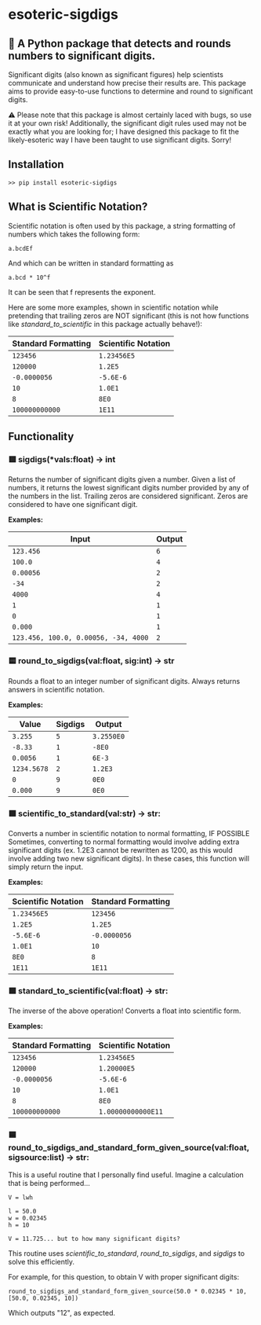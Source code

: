# esoteric-sigdigs
## 🐍 A Python package that detects and rounds numbers to significant digits.

Significant digits (also known as significant figures) help scientists communicate and understand how precise their results are. This package aims to provide easy-to-use functions to determine and round to significant digits.

⚠ Please note that this package is almost certainly laced with bugs, so use it at your own risk! Additionally, the significant digit rules used may not be exactly what you are looking for; I have designed this package to fit the likely-esoteric way I have been taught to use significant digits. Sorry!

## Installation

`>> pip install esoteric-sigdigs`

## What is Scientific Notation?

Scientific notation is often used by this package, a string formatting of numbers which takes the following form:

`a.bcdEf`

And which can be written in standard formatting as

`a.bcd * 10^f`

It can be seen that f represents the exponent.

Here are some more examples, shown in scientific notation while pretending that trailing zeros are NOT significant (this is not how functions like *standard_to_scientific* in this package actually behave!):

| Standard Formatting         | Scientific Notation         |
|-----------------------------|-----------------------------|
| `123456`                    | `1.23456E5`                 |
| `120000`                    | `1.2E5`                     |
| `-0.0000056`                | `-5.6E-6`                   |
| `10`                        | `1.0E1`                     |
| `8`                         | `8E0`                       |
| `100000000000`              | `1E11`                      |

## Functionality

### 🟥 sigdigs(*vals:float) -> int

Returns the number of significant digits given a number.
Given a list of numbers, it returns the lowest significant digits number provided by any of the numbers in the list.
Trailing zeros are considered significant.
Zeros are considered to have one significant digit.

**Examples:**

| Input                                            | Output          |
|--------------------------------------------------|-----------------|
| `123.456`                                        | `6`             |
| `100.0`                                          | `4`             |
| `0.00056`                                        | `2`             |
| `-34`                                            | `2`             |
| `4000`                                           | `4`             |
| `1`                                              | `1`             |
| `0`                                              | `1`             |
| `0.000`                                          | `1`             |
| `123.456, 100.0, 0.00056, -34, 4000`             | `2`             |

### 🟨 round_to_sigdigs(val:float, sig:int) -> str

Rounds a float to an integer number of significant digits.
Always returns answers in scientific notation.

**Examples:**

| Value               | Sigdigs              | Output                |
|---------------------|----------------------|-----------------------|
| `3.255`             | `5`                  | `3.2550E0`            |
| `-8.33`             | `1`                  | `-8E0`                |
| `0.0056`            | `1`                  | `6E-3`                |
| `1234.5678`         | `2`                  | `1.2E3`               |
| `0`                 | `9`                  | `0E0`                 |
| `0.000`             | `9`                  | `0E0`                 |

### 🟩 scientific_to_standard(val:str) -> str:

Converts a number in scientific notation to normal formatting, IF POSSIBLE
Sometimes, converting to normal formatting would involve adding extra significant digits (ex. 1.2E3 cannot be rewritten as 1200, as this would involve adding two new significant digits).
In these cases, this function will simply return the input.

**Examples:**

| Scientific Notation         | Standard Formatting         |
|-----------------------------|-----------------------------|
| `1.23456E5`                 | `123456`                    |
| `1.2E5`                     | `1.2E5`                     |
| `-5.6E-6`                   | `-0.0000056`                |
| `1.0E1`                     | `10`                        |
| `8E0`                       | `8`                         |
| `1E11`                      | `1E11`                      |

### 🟩 standard_to_scientific(val:float) -> str:

The inverse of the above operation!
Converts a float into scientific form.

**Examples:**

| Standard Formatting         | Scientific Notation         |
|-----------------------------|-----------------------------|
| `123456`                    | `1.23456E5`                 |
| `120000`                    | `1.20000E5`                 |
| `-0.0000056`                | `-5.6E-6`                   |
| `10`                        | `1.0E1`                     |
| `8`                         | `8E0`                       |
| `100000000000`              | `1.00000000000E11`          |

### 🟦 round_to_sigdigs_and_standard_form_given_source(val:float, sigsource:list) -> str:

This is a useful routine that I personally find useful.
Imagine a calculation that is being performed...

```
V = lwh

l = 50.0
w = 0.02345
h = 10

V = 11.725... but to how many significant digits?
```

This routine uses *scientific_to_standard*, *round_to_sigdigs*, and *sigdigs* to solve this efficiently.

For example, for this question, to obtain V with proper significant digits:

`round_to_sigdigs_and_standard_form_given_source(50.0 * 0.02345 * 10, [50.0, 0.02345, 10])`

Which outputs "12", as expected.
